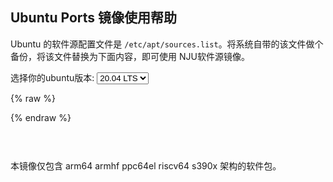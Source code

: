 
## Ubuntu Ports 镜像使用帮助

Ubuntu 的软件源配置文件是
`/etc/apt/sources.list`。将系统自带的该文件做个备份，将该文件替换为下面内容，即可使用
NJU软件源镜像。


<form class="form-inline">
<div class="form-group">
	<label>选择你的ubuntu版本: </label>
	<select class="form-control release-select" data-template="#apt-template" data-target="#apt-content">
	  <option data-release="precise">12.04 LTS</option>
	  <option data-release="trusty">14.04 LTS</option>
	  <option data-release="xenial">16.04 LTS</option>
	  <option data-release="bionic">18.04 LTS</option>
	  <option data-release="focal" selected>20.04 LTS</option>
	  <option data-release="groovy">20.10</option>
	</select>
</div>
</form>

{% raw %}
<script id="apt-template" type="x-tmpl-markup">
# 默认注释了源码镜像以提高 apt update 速度，如有需要可自行取消注释
deb https://{%endraw%}mirror.nju.edu.cn{%raw%}/ubuntu-ports/ {{release_name}} main restricted universe multiverse
# deb-src https://{%endraw%}mirror.nju.edu.cn{%raw%}/ubuntu-ports/ {{release_name}} main restricted universe multiverse
deb https://{%endraw%}mirror.nju.edu.cn{%raw%}/ubuntu-ports/ {{release_name}}-updates main restricted universe multiverse
# deb-src https://{%endraw%}mirror.nju.edu.cn{%raw%}/ubuntu-ports/ {{release_name}}-updates main restricted universe multiverse
deb https://{%endraw%}mirror.nju.edu.cn{%raw%}/ubuntu-ports/ {{release_name}}-backports main restricted universe multiverse
# deb-src https://{%endraw%}mirror.nju.edu.cn{%raw%}/ubuntu-ports/ {{release_name}}-backports main restricted universe multiverse
deb https://{%endraw%}mirror.nju.edu.cn{%raw%}/ubuntu-ports/ {{release_name}}-security main restricted universe multiverse
# deb-src https://{%endraw%}mirror.nju.edu.cn{%raw%}/ubuntu-ports/ {{release_name}}-security main restricted universe multiverse

# 预发布软件源，不建议启用
# deb https://{%endraw%}mirror.nju.edu.cn{%raw%}/ubuntu-ports/ {{release_name}}-proposed main restricted universe multiverse
# deb-src https://{%endraw%}mirror.nju.edu.cn{%raw%}/ubuntu-ports/ {{release_name}}-proposed main restricted universe multiverse
</script>
{% endraw %}

<p></p>

<pre>
<code id="apt-content">
</code>
</pre>

本镜像仅包含 arm64 armhf ppc64el riscv64 s390x 架构的软件包。
